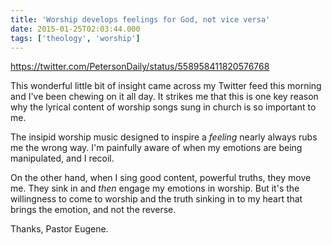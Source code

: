 ```yaml
---
title: 'Worship develops feelings for God, not vice versa'
date: 2015-01-25T02:03:44.000
tags: ['theology', 'worship']
---
```


https://twitter.com/PetersonDaily/status/558958411820576768

This wonderful little bit of insight came across my Twitter feed this morning and I've been chewing on it all day. It strikes me that this is one key reason why the lyrical content of worship songs sung in church is so important to me.

The insipid worship music designed to inspire a _feeling_ nearly always rubs me the wrong way. I'm painfully aware of when my emotions are being manipulated, and I recoil.

On the other hand, when I sing good content, powerful truths, they move me. They sink in and _then_ engage my emotions in worship. But it's the willingness to come to worship and the truth sinking in to my heart that brings the emotion, and not the reverse.

Thanks, Pastor Eugene.
